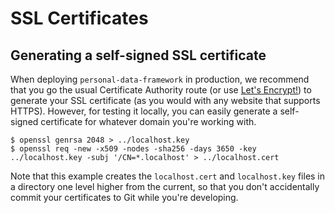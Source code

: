 # SSL Certificates

## Generating a self-signed SSL certificate

When deploying `personal-data-framework` in production, we recommend that you go
the usual Certificate Authority route (or use
[Let's Encrypt!](https://letsencrypt.org/getting-started/)) to generate your SSL
certificate (as you would with any website that supports HTTPS). However, for
testing it locally, you can easily generate a self-signed certificate for whatever
domain you're working with.

```
$ openssl genrsa 2048 > ../localhost.key
$ openssl req -new -x509 -nodes -sha256 -days 3650 -key ../localhost.key -subj '/CN=*.localhost' > ../localhost.cert
```

Note that this example creates the `localhost.cert` and `localhost.key` files
in a directory one level higher from the current, so that you don't
accidentally commit your certificates to Git while you're developing.
